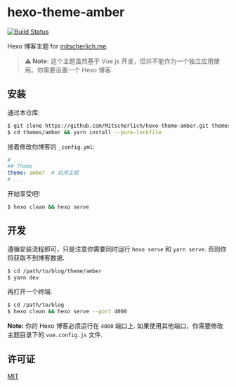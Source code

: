 # hexo-theme-amber

[![Build Status](https://travis-ci.org/Mitscherlich/hexo-theme-amber.svg?branch=master)](https://travis-ci.org/Mitscherlich/hexo-theme-amber)

Hexo 博客主题 for [mitscherlich.me](https://mitscherlich.me).

> **⚠️ Note:** 这个主题虽然基于 Vue.js 开发，但并不能作为一个独立应用使用。你需要设置一个 Hexo 博客.

## 安装

通过本仓库:

```bash
$ git clone https://github.com/Mitscherlich/hexo-theme-amber.git themes/amber
$ cd themes/amber && yarn install --pure-lockfile
```

接着修改你博客的 `_config.yml`:

```yml
# ...
## Theme
theme: amber  # 启用主题
# ...
```

开始享受吧!

```bash
$ hexo clean && hexo serve
```

## 开发

遵循安装流程即可，只是注意你需要同时运行 `hexo serve` 和 `yarn serve`. 否则你将获取不到博客数据.

```bash
$ cd /path/to/blog/theme/amber
$ yarn dev
```

再打开一个终端:

```bash
$ cd /path/to/blog
$ hexo clean && hexo serve --port 4000
```

**Note:** 你的 Hexo 博客必须运行在 `4000` 端口上. 如果使用其他端口，你需要修改主题目录下的 `vue.config.js` 文件.

## 许可证

[MIT](LICENSE)
